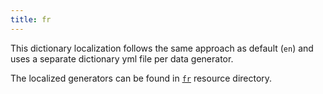 ```yaml
---
title: fr
---
```


This dictionary localization follows the same approach as default (`en`) and uses a separate dictionary yml file per data generator.

The localized generators can be found in [`fr`](https://github.com/serpro69/kotlin-faker/tree/master/core/src/jvmMain/resources/locales/fr) resource directory.
